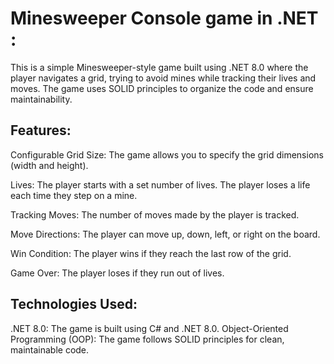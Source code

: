 <h1><b>Minesweeper Console game in .NET :</b></h1>

This is a simple Minesweeper-style game built using .NET 8.0 where the player navigates a grid, trying to avoid mines while tracking their lives and moves. The game uses SOLID principles to organize the code and ensure maintainability.

<h2>Features:</h2>

Configurable Grid Size: The game allows you to specify the grid dimensions (width and height).

Lives: The player starts with a set number of lives. The player loses a life each time they step on a mine.

Tracking Moves: The number of moves made by the player is tracked.

Move Directions: The player can move up, down, left, or right on the board.

Win Condition: The player wins if they reach the last row of the grid.

Game Over: The player loses if they run out of lives.

<h2>Technologies Used:</h2>

.NET 8.0: The game is built using C# and .NET 8.0.
Object-Oriented Programming (OOP): The game follows SOLID principles for clean, maintainable code.
